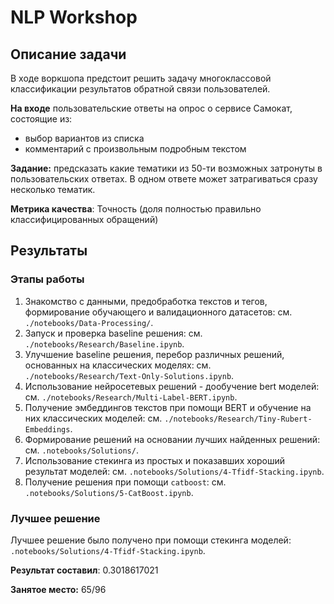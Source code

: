 # NLP Workshop
## Описание задачи
В ходе воркшопа предстоит решить задачу многоклассовой классификации результатов обратной связи пользователей.

__На входе__ пользовательские ответы на опрос о сервисе Самокат, состоящие из:
- выбор вариантов из списка
- комментарий с произвольным подробным текстом

__Задание:__ предсказать какие тематики из 50-ти возможных затронуты в пользовательских ответах. В одном ответе может затрагиваться сразу несколько тематик.

__Метрика качества__: Точность (доля полностью правильно классифицированных обращений)


## Результаты
### Этапы работы
1. Знакомство с данными, предобработка текстов и тегов, формирование обучающего и валидационного датасетов: см. `./notebooks/Data-Processing/`.
2. Запуск и проверка baseline решения: см. `./notebooks/Research/Baseline.ipynb`.
3. Улучшение baseline решения, перебор различных решений, основанных на классических моделях: см. `./notebooks/Research/Text-Only-Solutions.ipynb`.
4. Использование нейросетевых решений - дообучение bert моделей: см. `./notebooks/Research/Multi-Label-BERT.ipynb`.
5. Получение эмбеддингов текстов при помощи BERT и обучение на них классических моделей: см. `./notebooks/Research/Tiny-Rubert-Embeddings`.
6. Формирование решений на основании лучших найденных решений: см. `.notebooks/Solutions/`.
7. Использование стекинга из простых и показавших хороший результат моделей: см. `.notebooks/Solutions/4-Tfidf-Stacking.ipynb`.
8. Получение решения при помощи `catboost`: см. `.notebooks/Solutions/5-CatBoost.ipynb`.
   
### Лучшее решение
Лучшее решение было получено при помощи стекинга моделей: `.notebooks/Solutions/4-Tfidf-Stacking.ipynb`.

__Результат составил__: 0.3018617021

__Занятое место:__ 65/96 

